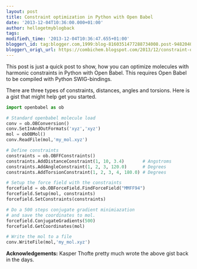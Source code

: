```yaml
---
layout: post
title: Constraint optimization in Python with Open Babel
date: '2013-12-04T10:36:00.000+01:00'
author: hellogetmyblogback
tags:
modified\_time: '2013-12-04T10:36:47.655+01:00'
blogger\_id: tag:blogger.com,1999:blog-8160351477288734008.post-948204056349719779
blogger\_orig\_url: https://combichem.blogspot.com/2013/12/constraint-optimization-in-python-with.html
---
```


This post is just a quick post to show, how you can optimize molecules with harmonic constraints in Python with Open Babel. This requires Open Babel to be compiled with Python SWIG-bindings.


There are three types of constraints, distances, angles and torsions. Here is a gist that might help get you started.

```python
import openbabel as ob

# Standard openbabel molecule load
conv = ob.OBConversion()
conv.SetInAndOutFormats('xyz','xyz')
mol = obOBMol()
conv.ReadFile(mol,'my_mol.xyz')

# Define constraints
constraints = ob.OBFFConstraints()
constraints.AddDistanceConstraint(1, 10, 3.4)       # Angstroms
constraints.AddAngleConstraint(1, 2, 3, 120.0)      # Degrees
constraints.AddTorsionConstraint(1, 2, 3, 4, 180.0) # Degrees

# Setup the force field with the constraints
forcefield = ob.OBForceField.FindForceField("MMFF94")
forcefield.Setup(mol, constraints)
forcefield.SetConstraints(constraints)

# Do a 500 steps conjugate gradient minimiazation
# and save the coordinates to mol.
forcefield.ConjugateGradients(500)
forcefield.GetCoordinates(mol)

# Write the mol to a file
conv.WriteFile(mol,'my_mol.xyz')
```


**Acknowledgements:** Kasper Thofte pretty much wrote the above gist back in the days.
